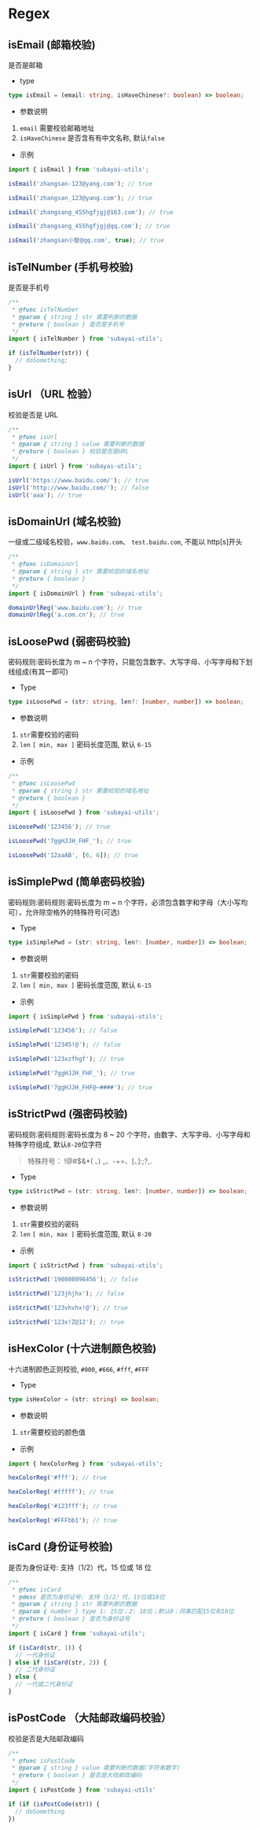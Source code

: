 # Regex

## isEmail (邮箱校验)

是否是邮箱

- type

```ts
type isEmail = (email: string, isHaveChinese?: boolean) => boolean;
```

- 参数说明

1. `email` 需要校验邮箱地址
2. `isHaveChinese` 是否含有有中文名称, 默认`false`

- 示例

```js
import { isEmail } from 'subayai-utils';

isEmail('zhangsan-123@yang.com'); // true

isEmail('zhangsan_123@yang.com'); // true

isEmail('zhangsang_455hgfjgj@163.com'); // true

isEmail('zhangsang_455hgfjgj@qq.com'); // true

isEmail('zhangsan小智@qq.com', true); // true
```

## isTelNumber (手机号校验)

是否是手机号

```typescript
/**
 * @func isTelNumber
 * @param { string } str 需要判断的数据
 * @return { boolean } 是否是手机号
 */
import { isTelNumber } from 'subayai-utils';

if (isTelNumber(str)) {
  // doSomething;
}
```

## isUrl （URL 检验）

校验是否是 URL

```typescript
/**
 * @func isUrl
 * @param { string } value 需要判断的数据
 * @return { boolean } 校验是否是URL
 */
import { isUrl } from 'subayai-utils';

isUrl('https://www.baidu.com/'); // true
isUrl('http://www.baidu.com/'); // false
isUrl('aaa'); // true
```

## isDomainUrl (域名校验)

一级或二级域名校验，`www.baidu.com`、 `test.baidu.com`, 不能以 http[s]开头

```typescript
/**
 * @func isDomainUrl
 * @param { string } str 需要校验的域名地址
 * @return { boolean }
 */
import { isDomainUrl } from 'subayai-utils';

domainUrlReg('www.baidu.com'); // true
domainUrlReg('a.com.cn'); // true
```

## isLoosePwd (弱密码校验)

密码规则:密码长度为 m ~ n 个字符，只能包含数字、大写字母、小写字母和下划线组成(有其一即可)

- Type

```ts
type isLoosePwd = (str: string, len?: [number, number]) => boolean;
```

- 参数说明

1. `str`需要校验的密码
2. `len` `[ min, max ]` 密码长度范围, 默认 `6-15`

- 示例

```typescript
/**
 * @func isLoosePwd
 * @param { string } str 需要校验的域名地址
 * @return { boolean }
 */
import { isLoosePwd } from 'subayai-utils';

isLoosePwd('123456'); // true

isLoosePwd('7ggHJJH_FHF_'); // true

isLoosePwd('12aaAB', [6, 6]); // true
```

## isSimplePwd (简单密码校验)

密码规则:密码规则:密码长度为 m ~ n 个字符，必须包含数字和字母（大小写均可），允许除空格外的特殊符号(可选)

- Type

```ts
type isSimplePwd = (str: string, len?: [number, number]) => boolean;
```

- 参数说明

1. `str`需要校验的密码
2. `len` `[ min, max ]` 密码长度范围, 默认 `6-15`

- 示例

```js
import { isSimplePwd } from 'subayai-utils';

isSimplePwd('123456'); // false

isSimplePwd('12345!@'); // false

isSimplePwd('123xzfhgf'); // true

isSimplePwd('7ggHJJH_FHF_'); // true

isSimplePwd('7ggHJJH_FHF@~####'); // true
```

## isStrictPwd (强密码校验)

密码规则:密码规则:密码长度为 8 ~ 20 个字符，由数字、大写字母、小写字母和特殊字符组成, 默认`8-20`位字符

> 特殊符号： !@#$&\*( 、) \_、-+=、[、]:;?,.

- Type

```ts
type isStrictPwd = (str: string, len?: [number, number]) => boolean;
```

- 参数说明

1. `str`需要校验的密码
2. `len` `[ min, max ]` 密码长度范围, 默认 `8-20`

- 示例

```js
import { isStrictPwd } from 'subayai-utils';

isStrictPwd('190808098456'); // false

isStrictPwd('123jhjhx'); // false

isStrictPwd('123vhvhx!@'); // true

isStrictPwd('123x!Z@12'); // true
```

## isHexColor (十六进制颜色校验)

十六进制颜色正则校验, `#000`, `#666`, `#fff`, `#FFF`

- Type

```ts
type isHexColor = (str: string) => boolean;
```

- 参数说明

1. `str`需要校验的颜色值

- 示例

```typescript
import { hexColorReg } from 'subayai-utils';

hexColorReg('#fff'); // true

hexColorReg('#fffff'); // true

hexColorReg('#123fff'); // true

hexColorReg('#FFFbb1'); // true
```


## isCard (身份证号校验)

是否为身份证号: 支持（1/2）代，15 位或 18 位

```typescript
/**
 * @func isCard
 * @desc 是否为身份证号: 支持（1/2）代，15位或18位
 * @param { string } str 需要判断的数据
 * @param { number } type 1: 15位；2: 18位；默认0：同事匹配15位和18位
 * @return { boolean } 是否为身份证号
 */
import { isCard } from 'subayai-utils';

if (isCard(str, 1)) {
  // 一代身份证
} else if (isCard(str, 2)) {
  // 二代身份证
} else {
  // 一代或二代身份证
}
```

## isPostCode （大陆邮政编码校验）

校验是否是大陆邮政编码

```typescript
/**
 * @func isPostCode
 * @param { string } value 需要判断的数据(字符串数字)
 * @return { boolean } 是否是大陆邮政编码
 */
import { isPostCode } from 'subayai-utils'

if (if (isPostCode(str)) {
  // doSomething
})
```
